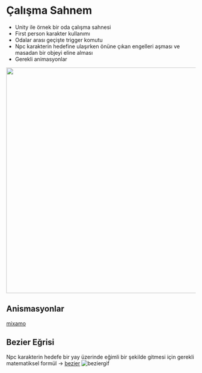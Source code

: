 # Çalışma Sahnem
+ Unity ile örnek bir oda çalışma sahnesi
+ First person karakter kullanımı
+ Odalar arası geçişte trigger komutu
+ Npc karakterin hedefine ulaşırken önüne çıkan engelleri aşması ve masadan bir objeyi eline alması
+ Gerekli animasyonlar

  

<img src="https://media.giphy.com/media/kHbTNqKSlnY8YnDv14/giphy.gif" width="600"/>

## Anismasyonlar 
   [mixamo](https://www.mixamo.com/)
   
## Bezier Eğrisi
   Npc karakterin hedefe bir yay üzerinde eğimli bir şekilde gitmesi için gerekli matematiksel formül
   -> [bezier](https://tr.wikipedia.org/wiki/B%C3%A9zier_e%C4%9Frisi)
   ![beziergif](https://tr.wikipedia.org/wiki/B%C3%A9zier_e%C4%9Frisi#/media/Dosya:B%C3%A9zier_3_big.gif)
   

